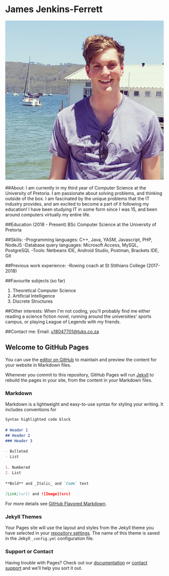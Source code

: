 # James Jenkins-Ferrett
![Image](James.jpg)

##About:
I am currently in my third year of Computer Science at the University of Pretoria. I am passionate about solving problems, and thinking outside of the box. I am fascinated by the unique problems that the IT industry provides, and am excited to become a part of it following my education! I have been studying IT in some form since I was 15, and been around computers virtually my entire life.

##Education
(2018 - Present) BSc Computer Science at the University of Pretoria

##Skills:
-Programming languages:
C++, Java, YASM, Javascript, PHP, NodeJS
-Database query languages:
Microsoft Access, MySQL, PostgreSQL
-Tools:
Netbeans IDE, Android Studio, Postman, Brackets IDE, Git

##Previous work experience:
-Rowing coach at St Stithians College (2017-2018)

##Favourite subjects (so far)
1. Theoretical Computer Science
2. Artificial Intelligence
3. Discrete Structures

##Other interests:
When I'm not coding, you'll probably find me either reading a science fiction novel, running around the universities' sports campus, or playing League of Legends with my friends.

##Contact me:
Email: u18047701@tuks.co.za


## Welcome to GitHub Pages

You can use the [editor on GitHub](https://github.com/JamesJenkinsFerrett/JamesJenkinsFerrett.github.io/edit/master/index.md) to maintain and preview the content for your website in Markdown files.

Whenever you commit to this repository, GitHub Pages will run [Jekyll](https://jekyllrb.com/) to rebuild the pages in your site, from the content in your Markdown files.

### Markdown

Markdown is a lightweight and easy-to-use syntax for styling your writing. It includes conventions for

```markdown
Syntax highlighted code block

# Header 1
## Header 2
### Header 3

- Bulleted
- List

1. Numbered
2. List

**Bold** and _Italic_ and `Code` text

[Link](url) and ![Image](src)
```

For more details see [GitHub Flavored Markdown](https://guides.github.com/features/mastering-markdown/).

### Jekyll Themes

Your Pages site will use the layout and styles from the Jekyll theme you have selected in your [repository settings](https://github.com/JamesJenkinsFerrett/JamesJenkinsFerrett.github.io/settings). The name of this theme is saved in the Jekyll `_config.yml` configuration file.

### Support or Contact

Having trouble with Pages? Check out our [documentation](https://help.github.com/categories/github-pages-basics/) or [contact support](https://github.com/contact) and we’ll help you sort it out.
